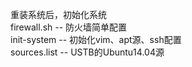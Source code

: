 重装系统后，初始化系统    
firewall.sh  -- 防火墙简单配置       
init-system  -- 初始化vim、apt源、ssh配置       
sources.list -- USTB的Ubuntu14.04源
